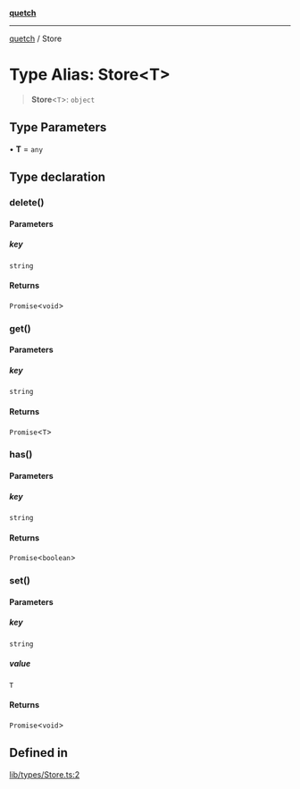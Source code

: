 [**quetch**](../README.md)

***

[quetch](../README.md) / Store

# Type Alias: Store\<T\>

> **Store**\<`T`\>: `object`

## Type Parameters

• **T** = `any`

## Type declaration

### delete()

#### Parameters

##### key

`string`

#### Returns

`Promise`\<`void`\>

### get()

#### Parameters

##### key

`string`

#### Returns

`Promise`\<`T`\>

### has()

#### Parameters

##### key

`string`

#### Returns

`Promise`\<`boolean`\>

### set()

#### Parameters

##### key

`string`

##### value

`T`

#### Returns

`Promise`\<`void`\>

## Defined in

[lib/types/Store.ts:2](https://github.com/nevoland/quetch/blob/5d54d23c7450a0f85309e15fdf3a25ea832b3452/lib/types/Store.ts#L2)
